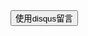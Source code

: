 <!-- JiaThis Button BEGIN -->
<div id="jiathis_style_32x32">
	<a class="jiathis_button_qzone"></a>
	<a class="jiathis_button_tsina"></a>
	<a class="jiathis_button_tqq"></a>
	<a class="jiathis_button_renren"></a>
	<a class="jiathis_button_kaixin001"></a>
	<a href="http://www.jiathis.com/share?uid=1597332" class="jiathis jiathis_txt jtico jtico_jiathis" target="_blank"></a>
	<a class="jiathis_counter_style"></a>
</div>
<script type="text/javascript">var jiathis_config = {data_track_clickback:true};</script>
<script type="text/javascript" src="http://v2.jiathis.com/code/jia.js?uid=1597332" charset="utf-8"></script>
<!-- JiaThis Button END -->

<!-- Duoshuo Comment BEGIN -->
<div class="ds-thread"></div>
<script type="text/javascript">
var duoshuoQuery = {short_name: "ddatsh"};
(function() {
var ds = document.createElement('script');
ds.type = 'text/javascript';ds.async = true;
ds.src = 'http://static.duoshuo.com/embed.js';
(document.getElementsByTagName('head')[0] || document.getElementsByTagName('body')[0]).appendChild(ds);
})();
</script>
<script>
	function disqus()
	{
		document.getElementById("ds-thread").style.display="none";
		document.getElementById("disqus").style.display="none";
		var disqus_shortname = 'ddatsh'; 
		var disqus_url = '{{ site.url }}{{ page.url | remove:'index.html' }}';
		(function() {
			var dsq = document.createElement('script'); dsq.type = 'text/javascript'; dsq.async = true;
			dsq.src = 'http://' + disqus_shortname + '.disqus.com/embed.js';
			(document.getElementsByTagName('head')[0] || document.getElementsByTagName('body')[0]).appendChild(dsq);
		})();
	}
</script>
<!-- Duoshuo Comment END -->
<input id="disqus" type="submit" onclick="javascript:disqus()" value="使用disqus留言">
<section class="comment">
<div id="disqus_thread"></div>
</section>
